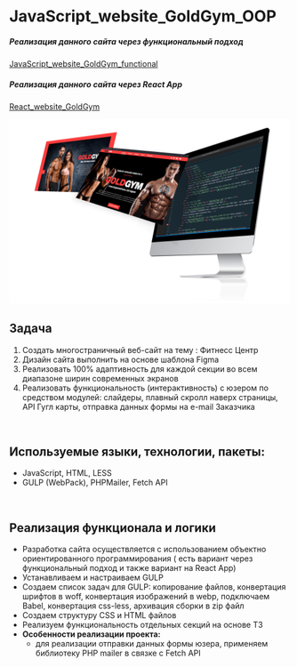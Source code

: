 # JavaScript_website_GoldGym_OOP
 

##### Реализация данного сайта через функциональный подход
[JavaScript_website_GoldGym_functional ](https://github.com/AntonioMikhailov/JavaScript_website_GoldGym_functional 'JavaScript_website_GoldGym_functional ')

##### Реализация данного сайта через React App
[React_website_GoldGym](https://github.com/AntonioMikhailov/React_website_GoldGym 'React_website_GoldGym')


![alt text](https://github.com/AntonioMikhailov/AntonioMikhailov/blob/main/assets/gold-gym-small.png)
## Задача
 1.	Создать многостраничный веб-сайт на тему : Фитнесс Центр
2.	Дизайн сайта выполнить на основе шаблона Figma
3.	Реализовать 100% адаптивность для каждой секции во всем диапазоне ширин современных экранов
4.	Реализовать функциональность (интерактивность) с юзером по средством модулей: слайдеры, плавный скролл наверх страницы,  API Гугл карты, отправка данных формы на e-mail Заказчика

&nbsp;
## Используемые языки, технологии, пакеты:
- JavaScript, HTML, LESS
- GULP (WebPack), PHPMailer, Fetch API


&nbsp;
## Реализация функционала и логики
- Разработка сайта осуществляется  с использованием объектно ориентированного программирования  ( есть вариант через функциональный подход и также вариант на React App) 
 - Устанавливаем и настраиваем GULP
- Создаем список задач для GULP:  копирование файлов, конвертация шрифтов в woff, конвертация изображений в webp, подключаем Babel, конвертация css-less, архивация сборки в zip файл
- Создаем структуру CSS и HTML файлов
- Реализуем функциональность отдельных секций на основе ТЗ
- **Особенности реализации проекта:**
    -	для реализации отправки данных формы юзера, применяем библиотеку PHP mailer в связке с Fetch API
